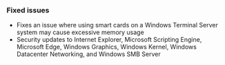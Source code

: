 ### Fixed issues
- Fixes an issue where using smart cards on a Windows Terminal Server system may cause excessive memory usage
- Security updates to Internet Explorer, Microsoft Scripting Engine, Microsoft Edge, Windows Graphics, Windows Kernel, Windows Datacenter Networking, and Windows SMB Server